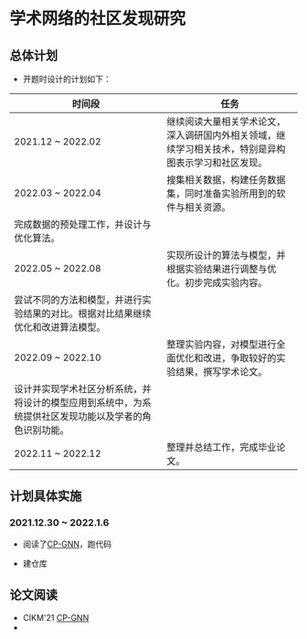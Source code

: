 # 学术网络的社区发现研究

## 总体计划

- 开题时设计的计划如下：

| 时间段 | 任务 |
| ------ | ---- |
| 2021.12 ~ 2022.02                                            | 继续阅读大量相关学术论文，深入调研国内外相关领域，继续学习相关技术，特别是异构图表示学习和社区发现。 |
| 2022.03 ~ 2022.04                                            | 搜集相关数据，构建任务数据集，同时准备实验所用到的软件与相关资源。 |
| 完成数据的预处理工作，并设计与优化算法。                     |                                                              |
| 2022.05 ~ 2022.08                                            | 实现所设计的算法与模型，并根据实验结果进行调整与优化。初步完成实验内容。 |
| 尝试不同的方法和模型，并进行实验结果的对比。根据对比结果继续优化和改进算法模型。 |                                                              |
| 2022.09 ~ 2022.10                                            | 整理实验内容，对模型进行全面优化和改进，争取较好的实验结果，撰写学术论文。 |
| 设计并实现学术社区分析系统，并将设计的模型应用到系统中，为系统提供社区发现功能以及学者的角色识别功能。 |                                                              |
| 2022.11 ~ 2022.12                                            | 整理并总结工作，完成毕业论文。                               |

## 计划具体实施

### 2021.12.30 ~ 2022.1.6

- 阅读了[CP-GNN](https://github.com/RManLuo/CP-GNN)，跑代码

- 建仓库

## 论文阅读

- CIKM'21 [CP-GNN](https://github.com/RManLuo/CP-GNN)
- 